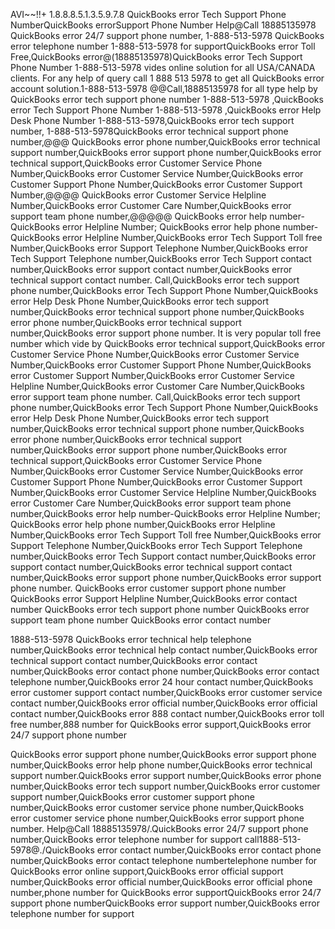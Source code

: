 AVI~~!!+ 1.8.8.8.5.1.3.5.9.7.8 QuickBooks error Tech Support Phone NumberQuickBooks errorSupport Phone Number
Help@Call 18885135978 QuickBooks error 24/7 support phone number, 1-888-513-5978 QuickBooks error telephone number 1-888-513-5978 for supportQuickBooks error Toll Free,QuickBooks error@(18885135978)QuickBooks error Tech Support Phone Number 1-888-513-5978 vides online solution for all USA/CANADA clients. For any help of query call 1 888 513 5978 to get all QuickBooks error account solution.1-888-513-5978 @@Call,18885135978 for all type help by QuickBooks error tech support phone number 1-888-513-5978 ,QuickBooks error Tech Support Phone Number 1-888-513-5978 ,QuickBooks error Help Desk Phone Number 1-888-513-5978,QuickBooks error tech support number, 1-888-513-5978QuickBooks error technical support phone number,@@@ QuickBooks error phone number,QuickBooks error technical support number,QuickBooks error support phone number,QuickBooks error technical support,QuickBooks error Customer Service Phone Number,QuickBooks error Customer Service Number,QuickBooks error Customer Support Phone Number,QuickBooks error Customer Support Number,@@@@ QuickBooks error Customer Service Helpline Number,QuickBooks error Customer Care Number,QuickBooks error support team phone number,@@@@@ QuickBooks error help number-QuickBooks error Helpline Number; QuickBooks error help phone number-QuickBooks error Helpline Number,QuickBooks error Tech Support Toll free Number,QuickBooks error Support Telephone Number,QuickBooks error Tech Support Telephone number,QuickBooks error Tech Support contact number,QuickBooks error support contact number,QuickBooks error technical support contact number. Call,QuickBooks error tech support phone number,QuickBooks error Tech Support Phone Number,QuickBooks error Help Desk Phone Number,QuickBooks error tech support number,QuickBooks error technical support phone number,QuickBooks error phone number,QuickBooks error technical support number,QuickBooks error support phone number. It is very popular toll free number which vide by QuickBooks error technical support,QuickBooks error Customer Service Phone Number,QuickBooks error Customer Service Number,QuickBooks error Customer Support Phone Number,QuickBooks error Customer Support Number,QuickBooks error Customer Service Helpline Number,QuickBooks error Customer Care Number,QuickBooks error support team phone number. Call,QuickBooks error tech support phone number,QuickBooks error Tech Support Phone Number,QuickBooks error Help Desk Phone Number,QuickBooks error tech support number,QuickBooks error technical support phone number,QuickBooks error phone number,QuickBooks error technical support number,QuickBooks error support phone number,QuickBooks error technical support,QuickBooks error Customer Service Phone Number,QuickBooks error Customer Service Number,QuickBooks error Customer Support Phone Number,QuickBooks error Customer Support Number,QuickBooks error Customer Service Helpline Number,QuickBooks error Customer Care Number,QuickBooks error support team phone number,QuickBooks error help number-QuickBooks error Helpline Number; QuickBooks error help phone number,QuickBooks error Helpline Number,QuickBooks error Tech Support Toll free Number,QuickBooks error Support Telephone Number,QuickBooks error Tech Support Telephone number,QuickBooks error Tech Support contact number,QuickBooks error support contact number,QuickBooks error technical support contact number,QuickBooks error support phone number,QuickBooks error  support phone number. QuickBooks error  customer support phone number QuickBooks error Support Helpline Number,QuickBooks error contact number QuickBooks error tech support phone number QuickBooks error support team phone number QuickBooks error contact number

1888-513-5978 QuickBooks error technical help telephone number,QuickBooks error technical help contact number,QuickBooks error technical support contact number,QuickBooks error contact number,QuickBooks error contact phone number,QuickBooks error contact telephone number,QuickBooks error 24 hour contact number,QuickBooks error customer support contact number,QuickBooks error customer service contact number,QuickBooks error official number,QuickBooks error official contact number,QuickBooks error 888 contact number,QuickBooks error toll free number,888 number for QuickBooks error support,QuickBooks error 24/7 support phone number

QuickBooks error support phone number,QuickBooks error support phone number,QuickBooks error help phone number,QuickBooks error technical support number.QuickBooks error support number,QuickBooks error phone number,QuickBooks error tech support number,QuickBooks error customer support number,QuickBooks error customer support phone number,QuickBooks error customer service phone number,QuickBooks error  customer service phone number,QuickBooks error support phone number. Help@Call 18885135978/.QuickBooks error 24/7 support phone number,QuickBooks error telephone number for support call1888-513-5978@./QuickBooks error contact number,QuickBooks error contact phone number,QuickBooks error contact telephone numbertelephone number for QuickBooks error online support,QuickBooks error official support number,QuickBooks error official number,QuickBooks error  official phone number,phone number for QuickBooks error  supportQuickBooks error 24/7 support phone numberQuickBooks error support number,QuickBooks error telephone number for support
